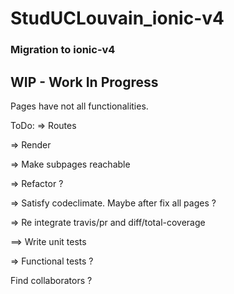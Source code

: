 # StudUCLouvain_ionic-v4
### Migration to ionic-v4


## WIP - Work In Progress


Pages have not all functionalities.


ToDo:
=> Routes

=> Render

=> Make subpages reachable

=> Refactor ?

=> Satisfy codeclimate. Maybe after fix all pages ?

=> Re integrate travis/pr and diff/total-coverage

==> Write unit tests

=> Functional tests ?


Find collaborators ?
